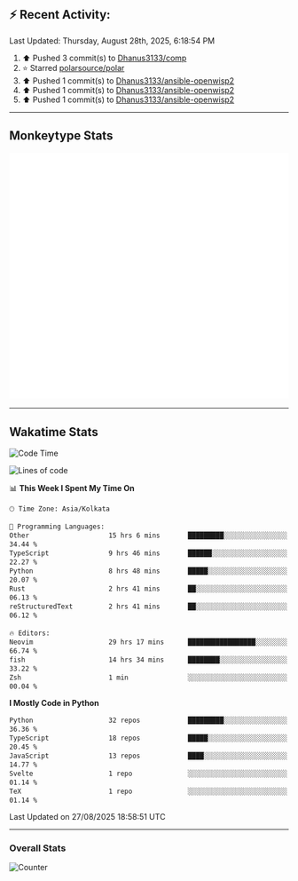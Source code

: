 ## :zap: Recent Activity:
<!--RECENT_ACTIVITY:last_update-->
Last Updated: Thursday, August 28th, 2025, 6:18:54 PM
<!--RECENT_ACTIVITY:last_update_end-->
<!--RECENT_ACTIVITY:start-->
1. ⬆️ Pushed 3 commit(s) to [Dhanus3133/comp](https://github.com/Dhanus3133/comp)<br>
2. ⭐ Starred [polarsource/polar](https://github.com/polarsource/polar)<br>
3. ⬆️ Pushed 1 commit(s) to [Dhanus3133/ansible-openwisp2](https://github.com/Dhanus3133/ansible-openwisp2)<br>
4. ⬆️ Pushed 1 commit(s) to [Dhanus3133/ansible-openwisp2](https://github.com/Dhanus3133/ansible-openwisp2)<br>
5. ⬆️ Pushed 1 commit(s) to [Dhanus3133/ansible-openwisp2](https://github.com/Dhanus3133/ansible-openwisp2)<br>
<!--RECENT_ACTIVITY:end-->

---

## Monkeytype Stats
<a href="https://monkeytype.com/profile/dhanus">
  <img src="https://raw.githubusercontent.com/Dhanus3133/Dhanus3133/monkeytype/monkeytype-lb.svg" alt="Monkeytype Profile" />
</a>

---

## Wakatime Stats
<!--START_SECTION:waka-->
![Code Time](http://img.shields.io/badge/Code%20Time-3%2C039%20hrs%2041%20mins-blue)

![Lines of code](https://img.shields.io/badge/From%20Hello%20World%20I%27ve%20Written-4.9%20million%20lines%20of%20code-blue)

📊 **This Week I Spent My Time On** 

```text
🕑︎ Time Zone: Asia/Kolkata

💬 Programming Languages: 
Other                    15 hrs 6 mins       █████████░░░░░░░░░░░░░░░░   34.44 % 
TypeScript               9 hrs 46 mins       ██████░░░░░░░░░░░░░░░░░░░   22.27 % 
Python                   8 hrs 48 mins       █████░░░░░░░░░░░░░░░░░░░░   20.07 % 
Rust                     2 hrs 41 mins       ██░░░░░░░░░░░░░░░░░░░░░░░   06.13 % 
reStructuredText         2 hrs 41 mins       ██░░░░░░░░░░░░░░░░░░░░░░░   06.12 % 

🔥 Editors: 
Neovim                   29 hrs 17 mins      █████████████████░░░░░░░░   66.74 % 
fish                     14 hrs 34 mins      ████████░░░░░░░░░░░░░░░░░   33.22 % 
Zsh                      1 min               ░░░░░░░░░░░░░░░░░░░░░░░░░   00.04 % 
```

**I Mostly Code in Python** 

```text
Python                   32 repos            █████████░░░░░░░░░░░░░░░░   36.36 % 
TypeScript               18 repos            █████░░░░░░░░░░░░░░░░░░░░   20.45 % 
JavaScript               13 repos            ████░░░░░░░░░░░░░░░░░░░░░   14.77 % 
Svelte                   1 repo              ░░░░░░░░░░░░░░░░░░░░░░░░░   01.14 % 
TeX                      1 repo              ░░░░░░░░░░░░░░░░░░░░░░░░░   01.14 % 
```




 Last Updated on 27/08/2025 18:58:51 UTC
<!--END_SECTION:waka-->
---

### Overall Stats

<img src="https://moe-counter.glitch.me/get/@Dhanus3133?theme=asoul" alt="Counter" />
